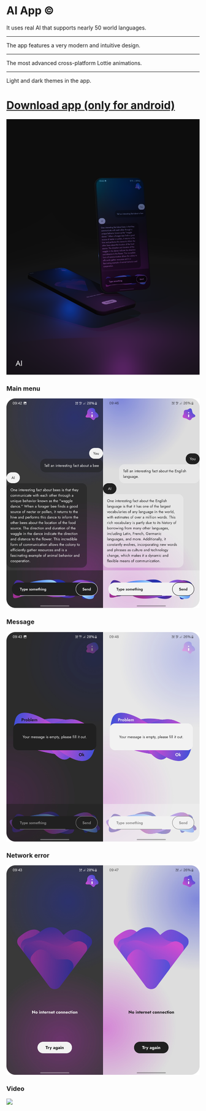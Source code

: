 # AI App ©

It uses real AI that supports nearly 50 world languages.
_____________________________________________________

The app features a very modern and intuitive design.
_____________________________________________________

The most advanced cross-platform Lottie animations.
_____________________________________________________

Light and dark themes in the app.

# [Download app (only for android)](https://drive.google.com/file/d/1UUlUY-ZCSFx4d48TGSWzDtAtzYyTMvrz/view?usp=drive_link)

![](https://github.com/Tretiakk/AI/blob/main/AI%20Preview%203.png)

### Main menu
![](https://github.com/Tretiakk/AI/blob/main/Main.png)

### Message
![](https://github.com/Tretiakk/AI/blob/main/Message.png)

### Network error
![](https://github.com/Tretiakk/AI/blob/main/Network.png)

### Video
![](https://github.com/Tretiakk/AI/blob/main/AI_gif.gif)
